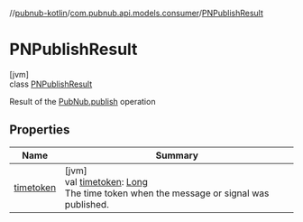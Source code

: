 //[pubnub-kotlin](../../../index.md)/[com.pubnub.api.models.consumer](../index.md)/[PNPublishResult](index.md)

# PNPublishResult

[jvm]\
class [PNPublishResult](index.md)

Result of the [PubNub.publish](../../com.pubnub.api/-pub-nub/publish.md) operation

## Properties

| Name | Summary |
|---|---|
| [timetoken](timetoken.md) | [jvm]<br>val [timetoken](timetoken.md): [Long](https://kotlinlang.org/api/latest/jvm/stdlib/kotlin/-long/index.html)<br>The time token when the message or signal was published. |
